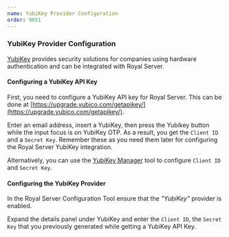 ```yaml
---
name: YubiKey Provider Configuration
order: 9051
---
```


### <a name="yubikey"></a>YubiKey Provider Configuration

[YubiKey](https://www.yubico.com/) provides security solutions for companies using hardware authentication and can be integrated with Royal Server.

#### Configuring a YubiKey API Key

First, you need to configure a YubiKey API key for Royal Server. This can be done at [https://upgrade.yubico.com/getapikey/](https://upgrade.yubico.com/getapikey/).

Enter an email address, insert a YubiKey, then press the Yubikey button while the input focus is on YubiKey OTP. As a result, you get the `Client ID` and a `Secret Key`. Remember these as you need them later for configuring the Royal Server YubiKey integration.

Alternatively, you can use the [YubiKey Manager](https://www.yubico.com/support/download/yubikey-manager/) tool to configure `Client ID` and `Secret Key`.

#### Configuring the YubiKey Provider

In the Royal Server Configuration Tool ensure that the _"YubiKey"_ provider is enabled.

Expand the details panel under YubiKey and enter the `Client ID`, the `Secret Key` that you previously generated while getting a YubiKey API Key.
